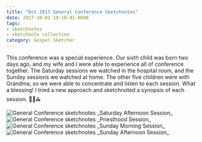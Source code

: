 ```yaml
---
title: "Oct 2017 General Conference Sketchnotes"
date: 2017-10-01 19:18:41-0600
tags:
- sketchnotes
- sketchnote collection
category: Gospel Sketcher
---
```


This conference was a special experience. Our sixth child was born two days ago, and my wife and I were able to experience all of conference together. The Saturday sessions we watched in the hospital room, and the Sunday sessions we watched at home. The other five children were with Grandma, so we were able to concentrate and listen to each session. What a blessing! I tried a new approach and sketchnoted a synopsis of each session. ✍🏼⛪️

<img src="https://gospelsketcher.org/uploads/2018/1b1d52c641.jpg" alt="General Conference sketchnotes" />
_Saturday Afternoon Session_

<img src="https://gospelsketcher.org/uploads/2018/b1004428d8.jpg" alt="General Conference sketchnotes" />
_Priesthood Session_

<img src="https://gospelsketcher.org/uploads/2018/39adfa7233.jpg" alt="General Conference sketchnotes" />
_Sunday Morning Session_

<img src="https://gospelsketcher.org/uploads/2018/8961e9564f.jpg" alt="General Conference sketchnotes" />
_Sunday Afternoon Session_
